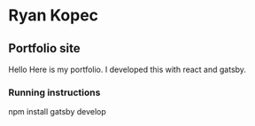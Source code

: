 # Ryan Kopec
## Portfolio site

Hello Here is my portfolio.  I developed this with react and gatsby.

### Running instructions
npm install
gatsby develop